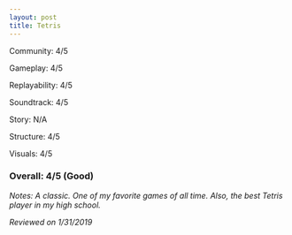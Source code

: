 ```yaml
---
layout: post
title: Tetris
---
```


Community: 4/5

Gameplay: 4/5

Replayability: 4/5

Soundtrack: 4/5

Story: N/A

Structure: 4/5

Visuals: 4/5

### Overall: 4/5 (Good)

*Notes: A classic. One of my favorite games of all time. Also, the best Tetris player in my high school.*

*Reviewed on 1/31/2019*
